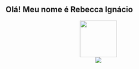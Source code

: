 ## Olá! Meu nome é Rebecca Ignácio
<div id="header" align="center">
  <img src="https://media.giphy.com/media/M9gbBd9nbDrOTu1Mqx/giphy.gif" width="100"/>
</div>

<div id="header" align="center">
 <img src="https://komarev.com/ghpvc/?username=rebeccaaaaaaaaaaa&style=flat-square&color=blue" alt=""/>
</div>
 
<div align="center"> 
  <a href="https://www.linkedin.com/in/rebecca-ignacio/" target="_blank"><img src="https://img.shields.io/badge/-LinkedIn-%230077B5?style=for-the-badge&logo=linkedin&logoColor=white" target="_blank"></a> 
</div>
